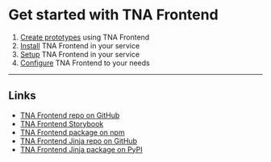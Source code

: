 # Get started with TNA Frontend

1. [Create prototypes](./get-started/prototype.md) using TNA Frontend
1. [Install](./get-started/install.md) TNA Frontend in your service
1. [Setup](./get-started/setup.md) TNA Frontend in your service
1. [Configure](./get-started/configure.md) TNA Frontend to your needs

---

## Links

- [TNA Frontend repo on GitHub](https://github.com/nationalarchives/tna-frontend)
- [TNA Frontend Storybook](https://nationalarchives.github.io/tna-frontend/)
- [TNA Frontend package on npm](https://www.npmjs.com/package/@nationalarchives/frontend)
- [TNA Frontend Jinja repo on GitHub](https://github.com/nationalarchives/tna-frontend-jinja)
- [TNA Frontend Jinja package on PyPI](https://pypi.org/project/tna-frontend-jinja/)
